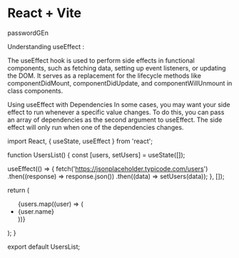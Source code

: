 # React + Vite

passwordGEn

Understanding useEffect :


The useEffect hook is used to perform side effects in functional components, such as fetching data, setting up event listeners, or updating the DOM. It serves as a replacement for the lifecycle methods like componentDidMount, componentDidUpdate, and componentWillUnmount in class components.




Using useEffect with Dependencies
In some cases, you may want your side effect to run whenever a specific value changes. To do this, you can pass an array of dependencies as the second argument to useEffect. The side effect will only run when one of the dependencies changes.


import React, { useState, useEffect } from 'react';

function UsersList() {
  const [users, setUsers] = useState([]);

  useEffect(() => {
    fetch('https://jsonplaceholder.typicode.com/users')
      .then((response) => response.json())
      .then((data) => setUsers(data));
  }, []);

  return (
    <ul>
      {users.map((user) => (
        <li key={user.id}>{user.name}</li>
      ))}
    </ul>
  );
}

export default UsersList;
